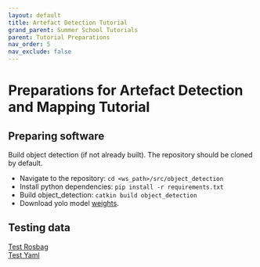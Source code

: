 ```yaml
---
layout: default
title: Artefact Detection Tutorial
grand_parent: Summer School Tutorials
parent: Tutorial Preparations
nav_order: 5
nav_exclude: false
---
```


# Preparations for Artefact Detection and Mapping Tutorial

## Preparing software
Build object detection (if not already built). The repository should be cloned by default.  
- Navigate to the repository: `cd <ws_path>/src/object_detection`  
- Install python dependencies: `pip install -r requirements.txt`  
- Build object_detection: `catkin build object_detection`  
- Download yolo model [weights](https://github.com/ultralytics/yolov5/releases/download/v6.1/yolov5l6.pt).

## Testing data
[Test Rosbag](https://drive.google.com/file/d/1DD6TuSl4mljIMF_8vJUCqtb01Cvv70EN/view?usp=sharing)  
[Test Yaml](https://drive.google.com/file/d/107_88AJTFaPMifwph7A7zcQc2HlTNc_G/view?usp=sharing)
